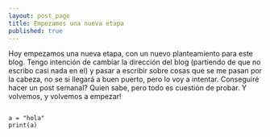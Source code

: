 ```yaml
---
layout: post_page
title: Empezamos una nueva etapa
published: true
---
```


Hoy empezamos una nueva etapa, con un nuevo planteamiento para este blog.
Tengo intención de cambiar la dirección del blog (partiendo de que no escribo casi nada en el) y pasar a escribir sobre
cosas que se me pasan por la cabeza, no se si llegará a buen puerto, pero lo voy a intentar. Conseguiré hacer un post semanal?
Quien sabe, pero todo es cuestión de probar.
Y volvemos, y volvemos a empezar!

```

a = "hola"
print(a)

```
